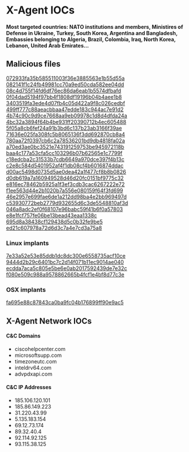 # X-Agent IOCs    

#### Most targeted countries: NATO institutions and members, Ministires of Defense in Ukraine, Turkey, South Korea, Argentina and Bangladesh, Embassies belonging to Algeria, Brazil, Colombia, Iraq, North Korea, Lebanon, United Arab Emirates...  

## Malicious files 

[072933fa35b585511003f36e3885563e1b55d55a](https://www.virustotal.com/es/file/c19d266af9e33dae096e45e7624ab3a3f642c8de580e902fec9dac11bcb8d3fd/analysis/)  
[082141f1c24fb49981cc70a9ed50cda582ee04dd](https://www.virustotal.com/es/file/99d3f03fc6f048c74e58da6fb7ea1e831ba31d58194ad2463a7a6cd55da5f96b/analysis/)  
[08c4d755f14fd6df76ec86da6eab1b5574dfbafd](https://www.virustotal.com/es/file/5f6b2a0d1d966fc4f1ed292b46240767f4acb06c13512b0061b434ae2a692fa1/analysis/)  
[0f04dad5194f97bb4f1808df19196b04b4aee1b8](https://www.virustotal.com/es/file/972e907a901a7716f3b8f9651eadd65a0ce09bbc78a1ceacff6f52056af8e8f4/analysis/)  
[3403519fa3ede4d07fb4c05d422a9f8c026cedbf](https://www.virustotal.com/es/file/ddab96e4a8e909065e05c4b6a73ba351ea45ad4806258f41ac3cecbcae8671a6/analysis/)  
[499ff777c88aeacbbaa47edde183c944ac7e91d2](https://www.virustotal.com/es/file/82c4e9bc100533482a15a1d756d55e1a604d330eff8fbc0e13c4b166ac2c9bd3/analysis/)  
[4b74c90c9d9ce7668aa9eb09978c1d8d4dfda24a](https://www.virustotal.com/es/file/24e11c80f1d4c1e9db654d54cc784db6b5f4a126f9fe5e26c269fdc4009c8f29/analysis/)  
[4bc32a3894f64b4be931ff20390712b4ec605488](https://www.virustotal.com/es/file/b23193bff95c4e65af0c9848036eb80ef006503a78be842e921035f8d77eb5de/analysis/)  
[5f05a8cb6fef24a91b3bd6c137b23ab3166f39ae](https://www.virustotal.com/es/file/07393ac2e890772f70adf9e8d3aa07ab2f98e2726e3be275276dadd00daf5fc6/analysis/)  
[71636e025fa308fc5b8065136f3dd692870cb8a4](https://www.virustotal.com/es/file/ea957d663dbc0b28844f6aa7dfdc5ac0110a4004ac46c87d0f1aa943ef253cfe/analysis/)  
[780aa72f0397cb6c2a78536201bd9db4818fa02a](https://www.virustotal.com/es/file/d0e019229493a1cfb3ffc918a2d8ffcbaee31f9132293c95b1f8c1fd6d595054/analysis/)  
[a70ed3ae0bc3521e743191259753be945972118b](https://www.virustotal.com/es/file/715f69916db9ff8fedf6630307f4ebb84aae6653fd0e593036517c5040d84dbe/analysis/)  
[baa4c177a53cfa5cc103296b07b62565e1c7799f](https://www.virustotal.com/es/file/dea4e560017b4da05e8fd0a03ba74239723349934ee8fbd201a79be1ecf1c32d/analysis/)  
[c18edcba2c31533b7cdb6649a970dce397f4b13c](https://www.virustotal.com/es/file/fc2dbfda41860b2385314c87e81f1ebb4f9ae1106b697e019841d8c3bf402570/analysis/)  
[c2e8c584d5401952af4f1db08cf4b6016874ddac](https://www.virustotal.com/es/file/54c4ce98970a44f92be748ebda9fcfb7b30e08d98491e7735be6dd287189cea3/analysis/)  
[d00ac5498d0735d5ae0dea42a1f477cf8b8b0826](https://www.virustotal.com/es/file/68065abd6482405614d245537600ea60857c6ec9febac4870486b5227589d35c/analysis/)  
[d0db619a7a160949528d46d20fc0151bf9775c32](https://www.virustotal.com/es/file/e031299fa1381b40c660b8cd831bb861654f900a1e2952b1a76bedf140972a81/analysis/)  
[e816ec78462b5925a1f3ef3cdb3cac6267222e72](https://www.virustotal.com/es/file/94c220653ea7421c60e3eafd753a9ae9d69b475d61230f2f403789d326309c24/analysis/)  
[f1ee563d44e2b1020b7a556e080159f64f3fd699](https://www.virustotal.com/es/file/bebe0be0cf8349706b2feb789572e035955209d5bf5d5fea0e5d29a7fbfdc7c4/analysis/)  
[46e2957e699fae6de1a212dd98ba4e2bb969497d](https://www.virustotal.com/es/file/b814fdbb7cfe6e5192fe1126835b903354d75bfb15a6c262ccc2caf13a8ce4b6/analysis/)  
[c53930772beb2779d932655d6c3de5548810af3d](https://www.virustotal.com/es/file/a1c73ce193ffa5323aaef73fbabbc2a984e10900f09cf9fcb0cb11606a23c402/analysis/)  
[046a8adc2ef0f68107e96babc59f41b6f0a57803](https://www.virustotal.com/es/file/001d65185910ae8cd9e7e2472745e593be62b98eae3f5f2266a29c37e56daa1d/analysis/)  
[e8e1fcf757fe06be13bead43eaa1338c](https://www.virustotal.com/en/file/dea3a99388e9c962de9ea1008ff35bc2dc66f67a911451e7b501183e360bb95e/analysis/)  
[695d8a38438cf129438d5c0b32fe9be5](https://www.virustotal.com/en/file/a5b68575ac4fbe83c23ff991ad0d5389f51a2aef71ee3c2277985c68361cf1cc/analysis/)  
[ed21c607978a72d6d3c7a4e7cd3a75a8](https://www.virustotal.com/#/file/e2bea753318d715dfc2f186c49ae3e9c404d0f5df52e959ea546f78a3624bc3b/detection)  
   


### Linux implants
[7e33a52e53e85ddb1dc8dc300e6558735acf10ce](https://www.virustotal.com/es/file/dd8facad6c0626b6c94e1cc891698d4982782a5564aae696a218c940b7b8d084/analysis/)  
[9444d2b29c6401bc7c2d14f071b11ec9014ae040](https://www.virustotal.com/es/file/8bca0031f3b691421cb15f9c6e71ce193355d2d8cf2b190438b6962761d0c6bb/analysis/)  
[ecdda7aca5c805e5be6e0ab2017592439de7e32c](https://www.virustotal.com/es/file/fd8b2ea9a2e8a67e4cb3904b49c789d57ed9b1ce5bebfe54fe3d98214d6a0f61/analysis/)  
[f080e509c988a9578862665b4fcf1e4bf8d77c3e](https://www.virustotal.com/es/file/02c7cf55fd5c5809ce2dce56085ba43795f2480423a4256537bfdfda0df85592/analysis/)  

### OSX implants
[fa695e88c87843ca0ba9fc04b176899ff90e9ac5](https://www.virustotal.com/es/file/86a588672837afdc1900ad9e78c7d0ae7a842bdd972dbdc5bdff2574a37f5acc/analysis/)  


## X-Agent Network IOCs
#### C&C Domains
* ciscohelpcenter.com
* microsoftsupp.com
* timezoneutc.com
* inteldrv64.com
* advpdxapi.com
#### C&C IP Addresses
* 185.106.120.101
* 185.86.149.223
* 31.220.43.99
* 5.135.183.154
* 69.12.73.174
* 89.32.40.4
* 92.114.92.125
* 93.115.38.125
